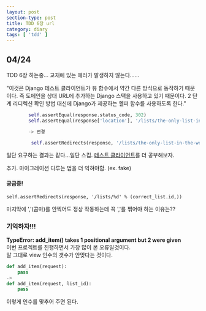 ```yaml
---
layout: post
section-type: post
title: TDD 6장 url
category: diary
tags: [ 'tdd' ]
---
```


## 04/24
TDD 6장 하는중... 교재에 있는 에러가 발생하지 않는다......
>
"이것은 Django 테스트 클라이언트가 뷰 함수에서 약간 다른 방식으로 동작하기 때문이다. 즉 도메인을 상대 URL에 추가하는 Django 스택을 사용하고 있기 때문이다. 2 단계 리디렉션 확인 방법 대신에 Django가 제공하는 헬퍼 함수를 사용하도록 한다."

```python
        self.assertEqual(response.status_code, 302)
        self.assertEqual(response['location'], '/lists/the-only-list-in-the-world/')

        -> 변경

         self.assertRedirects(response, '/lists/the-only-list-in-the-world/')
```
일단 요구하는 결과는 같다...일단 스킵.
[테스트 클라이언트](https://docs.djangoproject.com/en/1.11/topics/testing/tools/)를 더 공부해보자.

추가. 마이그레이션 다루는 법을 더 익혀야함. (ex. fake)


#### 궁금증!

```
self.assertRedirects(response, '/lists/%d' % (correct_list.id,))
```
마지막에 ','(콤마)를 안찍어도 정상 작동하는데 꼭 ','를 찎어야 하는 이유는??  

### 기억하자!!!
**TypeError: add_item() takes 1 positional argument but 2 were given**  
이번 프로젝트를 진행하면서 가장 많이 본 오류일것이다.  
말 그대로 view 인수의 갯수가 안맞다는 것이다.

```python
def add_item(request):
    pass
->
def add_item(request, list_id):
    pass
```
이렇게 인수를 맞추어 주면 된다.
